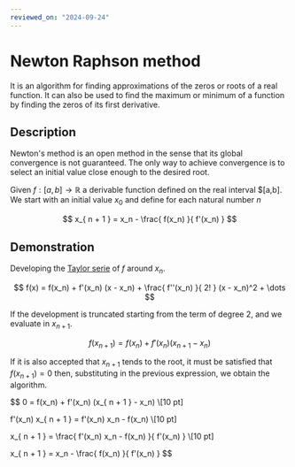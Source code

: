 ```yaml
---
reviewed_on: "2024-09-24"
---
```


# Newton Raphson method

It is an algorithm for finding approximations of the zeros or roots of a real function. It can also be used to find the maximum or minimum of a function by finding the zeros of its first derivative.

## Description

Newton's method is an open method in the sense that its global convergence is not guaranteed. The only way to achieve convergence is to select an initial value close enough to the desired root.

Given $f:[a,b] \rightarrow \mathbb{ R }$ a derivable function defined on the real interval $[a,b]. We start with an initial value $x_0$ and define for each natural number $n$

$$
x_{ n + 1 } = x_n - \frac{ f(x_n) }{ f'(x_n) }
$$

## Demonstration

Developing the [Taylor serie](personal/math/Taylor_serie.md) of $f$ around $x_n$.

$$
f(x) = f(x_n) + f'(x_n) (x - x_n) + \frac{ f''(x_n) }{ 2! } (x - x_n)^2 + \dots
$$

If the development is truncated starting from the term of degree 2, and we evaluate in $x_{ n + 1 }$.

$$
f(x_{ n + 1 }) = f(x_n) + f'(x_n) (x_{ n + 1 } - x_n)
$$

If it is also accepted that $x_{ n + 1 }$ tends to the root, it must be satisfied that $f(x_{ n + 1 }) = 0$ then, substituting in the previous expression, we obtain the algorithm.

$$
0 = f(x_n) + f'(x_n) (x_{ n + 1 } - x_n) \\[10 pt]

f'(x_n) x_{ n + 1 } = f'(x_n) x_n - f(x_n) \\[10 pt]

x_{ n + 1 } = \frac{ f'(x_n) x_n - f(x_n) }{ f'(x_n) } \\[10 pt]

x_{ n + 1 } = x_n - \frac{ f(x_n) }{ f'(x_n) }
$$
